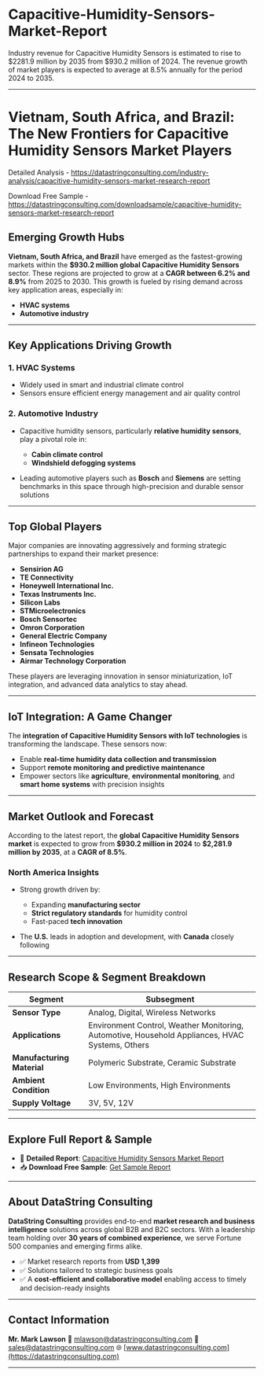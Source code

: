 # Capacitive-Humidity-Sensors-Market-Report

Industry revenue for Capacitive Humidity Sensors is estimated to rise to $2281.9 million by 2035 from $930.2 million of 2024. The revenue growth of market players is expected to average at 8.5% annually for the period 2024 to 2035.

---

# **Vietnam, South Africa, and Brazil: The New Frontiers for Capacitive Humidity Sensors Market Players**

Detailed Analysis - https://datastringconsulting.com/industry-analysis/capacitive-humidity-sensors-market-research-report

Download Free Sample - https://datastringconsulting.com/downloadsample/capacitive-humidity-sensors-market-research-report

## **Emerging Growth Hubs**

**Vietnam, South Africa, and Brazil** have emerged as the fastest-growing markets within the **\$930.2 million global Capacitive Humidity Sensors** sector. These regions are projected to grow at a **CAGR between 6.2% and 8.9%** from 2025 to 2030. This growth is fueled by rising demand across key application areas, especially in:

* **HVAC systems**
* **Automotive industry**

---

## **Key Applications Driving Growth**

### **1. HVAC Systems**

* Widely used in smart and industrial climate control
* Sensors ensure efficient energy management and air quality control

### **2. Automotive Industry**

* Capacitive humidity sensors, particularly **relative humidity sensors**, play a pivotal role in:

  * **Cabin climate control**
  * **Windshield defogging systems**
* Leading automotive players such as **Bosch** and **Siemens** are setting benchmarks in this space through high-precision and durable sensor solutions

---

## **Top Global Players**

Major companies are innovating aggressively and forming strategic partnerships to expand their market presence:

* **Sensirion AG**
* **TE Connectivity**
* **Honeywell International Inc.**
* **Texas Instruments Inc.**
* **Silicon Labs**
* **STMicroelectronics**
* **Bosch Sensortec**
* **Omron Corporation**
* **General Electric Company**
* **Infineon Technologies**
* **Sensata Technologies**
* **Airmar Technology Corporation**

These players are leveraging innovation in sensor miniaturization, IoT integration, and advanced data analytics to stay ahead.

---

## **IoT Integration: A Game Changer**

The **integration of Capacitive Humidity Sensors with IoT technologies** is transforming the landscape. These sensors now:

* Enable **real-time humidity data collection and transmission**
* Support **remote monitoring and predictive maintenance**
* Empower sectors like **agriculture**, **environmental monitoring**, and **smart home systems** with precision insights

---

## **Market Outlook and Forecast**

According to the latest report, the **global Capacitive Humidity Sensors market** is expected to grow from **\$930.2 million in 2024** to **\$2,281.9 million by 2035**, at a **CAGR of 8.5%**.

### **North America Insights**

* Strong growth driven by:

  * Expanding **manufacturing sector**
  * **Strict regulatory standards** for humidity control
  * Fast-paced **tech innovation**
* The **U.S.** leads in adoption and development, with **Canada** closely following

---

## **Research Scope & Segment Breakdown**

| **Segment**                | **Subsegment**                                                                                  |
| -------------------------- | ----------------------------------------------------------------------------------------------- |
| **Sensor Type**            | Analog, Digital, Wireless Networks                                                              |
| **Applications**           | Environment Control, Weather Monitoring, Automotive, Household Appliances, HVAC Systems, Others |
| **Manufacturing Material** | Polymeric Substrate, Ceramic Substrate                                                          |
| **Ambient Condition**      | Low Environments, High Environments                                                             |
| **Supply Voltage**         | 3V, 5V, 12V                                                                                     |

---

## **Explore Full Report & Sample**

* 📄 **Detailed Report**: [Capacitive Humidity Sensors Market Report](https://datastringconsulting.com/industry-analysis/capacitive-humidity-sensors-market-research-report)
* 📥 **Download Free Sample**: [Get Sample Report](https://datastringconsulting.com/downloadsample/capacitive-humidity-sensors-market-research-report)

---

## **About DataString Consulting**

**DataString Consulting** provides end-to-end **market research and business intelligence** solutions across global B2B and B2C sectors. With a leadership team holding over **30 years of combined experience**, we serve Fortune 500 companies and emerging firms alike.

* ✅ Market research reports from **USD 1,399**
* ✅ Solutions tailored to strategic business goals
* ✅ A **cost-efficient and collaborative model** enabling access to timely and decision-ready insights

---

## **Contact Information**

**Mr. Mark Lawson**
📧 [mlawson@datastringconsulting.com](mailto:mlawson@datastringconsulting.com)
📧 [sales@datastringconsulting.com](mailto:sales@datastringconsulting.com)
🌐 [www.datastringconsulting.com](https://datastringconsulting.com)

---
